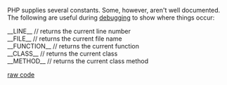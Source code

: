 <div id="wikitext">

PHP supplies several constants. Some, however, aren't well documented.
The following are useful during
[debugging](http://wiki.tamouse.org?n=Technology.HowToSetUpForDebuggingInPHP?action=print)
to show where things occur:

<div class="vspace">

</div>

<div id="sourceblock1" class="sourceblock">

<div class="sourceblocktext">

<div class="php">

<span class="kw4">\_\_LINE\_\_</span> <span class="co1">// returns the
current line number</span>\
 <span class="kw4">\_\_FILE\_\_</span> <span class="co1">// returns the
current file name</span>\
 <span class="kw4">\_\_FUNCTION\_\_</span> <span class="co1">// returns
the current function</span>\
 <span class="kw4">\_\_CLASS\_\_</span> <span class="co1">// returns the
current class</span>\
 <span class="kw4">\_\_METHOD\_\_</span> <span class="co1">// returns
the current class method</span>

</div>

</div>

<div class="sourceblocklink">

[raw
code](http://wiki.tamouse.org?n=Technology.PHPMagicConstants?action=sourceblock&num=1)

</div>

</div>

<div class="vspace">

</div>

</div>
